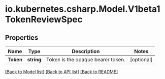 # io.kubernetes.csharp.Model.V1beta1TokenReviewSpec
## Properties

Name | Type | Description | Notes
------------ | ------------- | ------------- | -------------
**Token** | **string** | Token is the opaque bearer token. | [optional] 

[[Back to Model list]](../README.md#documentation-for-models) [[Back to API list]](../README.md#documentation-for-api-endpoints) [[Back to README]](../README.md)

